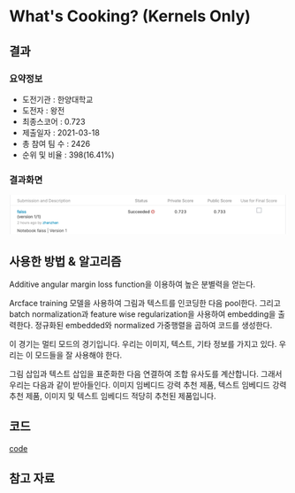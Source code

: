 # **What's Cooking? (Kernels Only)**

## 결과

### 요약정보

- 도전기관 : 한양대학교
- 도전자 : 왕전
- 최종스코어 :  0.723
- 제출일자 : 2021-03-18
- 총 참여 팀 수 : 2426
- 순위 및 비율 : 398(16.41%)

### 결과화면

![1.png](./img/1.png)

## 사용한 방법 & 알고리즘

Additive angular margin loss function을 이용하여 높은 분별력을 얻는다.

Arcface training 모델을 사용하여 그림과 텍스트를 인코딩한 다음 pool한다. 그리고 batch normalization과 feature wise regularization을 사용하여 embedding을 출력한다. 정규화된 embedded와 normalized 가중행렬을 곱하여 코드를 생성한다.

이 경기는 멀티 모드의 경기입니다. 우리는 이미지, 텍스트, 기타 정보를 가지고 있다. 우리는 이 모드들을 잘 사용해야 한다.

그림 삽입과 텍스트 삽입을 표준화한 다음 연결하여 조합 유사도를 계산합니다. 그래서 우리는 다음과 같이 받아들인다. 이미지 임베디드 강력 추천 제품, 텍스트 임베디드 강력 추천 제품, 이미지 및 텍스트 임베디드 적당히 추천된 제품입니다.

## 코드

[code](./shoppe.ipynb)

## 참고 자료

